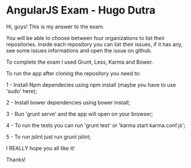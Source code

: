 AngularJS Exam - Hugo Dutra
============================

Hi, guys!
This is my answer to the exam. 

You will be able to choose between four organizations to list their repositories. Inside each repository you can list their issues, if it has any, see some issues informations and open the issue on github.

To complete the exam I used Grunt, Less, Karma and Bower.

To run the app after cloning the repository you need to:

1 - Install Npm dependecies using npm install (maybe you have to use 'sudo' here);

2 - Install bower dependencies using bower install;

3 - Run 'grunt serve' and the app will open on your browser;

4 - To run the tests you can run 'grunt test' or 'karma start karma.conf.js';

5 - To run jslint just run grunt jslint;


I REALLY hope you all like it!

Thanks!

